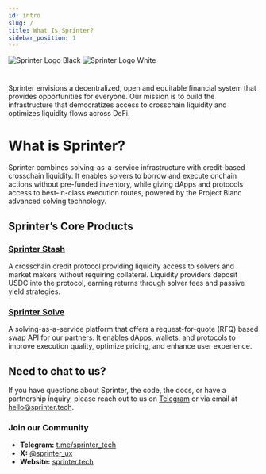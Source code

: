 ```yaml
---
id: intro
slug: /
title: What Is Sprinter?
sidebar_position: 1
---
```


<div class="logo-container">
  <img src="/img/sprinter-header.png" class="logo-light-mode" alt="Sprinter Logo Black" />
  <img src="/img/sprinter-header.png" class="logo-dark-mode" alt="Sprinter Logo White" />
</div>

#

Sprinter envisions a decentralized, open and equitable financial system that provides opportunities for everyone. Our mission is to build the infrastructure that democratizes access to crosschain liquidity and optimizes liquidity flows across DeFi.

# What is Sprinter?

Sprinter combines solving-as-a-service infrastructure with credit-based crosschain liquidity. It enables solvers to borrow and execute onchain actions without pre-funded inventory, while giving dApps and protocols access to best-in-class execution routes, powered by the Project Blanc advanced solving technology.

## Sprinter’s Core Products

### [Sprinter Stash](Stash)

A crosschain credit protocol providing liquidity access to solvers and market makers without requiring collateral. Liquidity providers deposit USDC into the protocol, earning returns through solver fees and passive yield strategies.

### [Sprinter Solve](Solve)

A solving-as-a-service platform that offers a request-for-quote (RFQ) based swap API for our partners. It enables dApps, wallets, and protocols to improve execution quality, optimize pricing, and enhance user experience.

## Need to chat to us?

If you have questions about Sprinter, the code, the docs, or have a partnership inquiry, please reach out to us on [Telegram](https://t.me/sprinter_tech/1) or via email at [hello@sprinter.tech](mailto:hello@sprinter.tech).

### Join our Community

- **Telegram:** [t.me/sprinter_tech](https://t.me/sprinter_tech)
- **X:** [@sprinter_ux](https://x.com/sprinter_ux)
- **Website:** [sprinter.tech](https://sprinter.tech)
